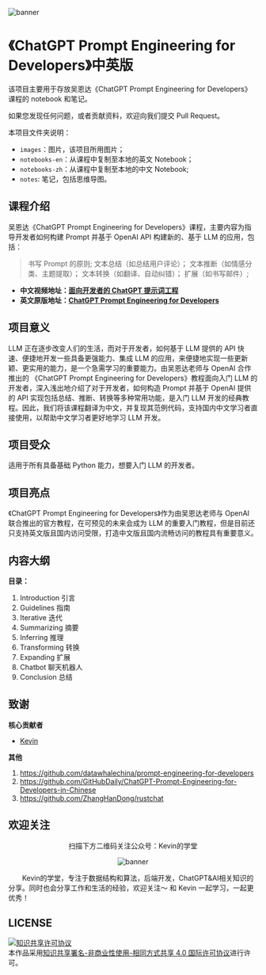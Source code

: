 ![banner](https://img.ifree258.top/16-XMDM/161-WDXM/chatgpt-prompt-engineering-for-developers/banner-zh.png)

# 《ChatGPT Prompt Engineering for Developers》中英版

该项目主要用于存放吴恩达《ChatGPT Prompt Engineering for Developers》课程的 notebook 和笔记。

如果您发现任何问题，或者贡献资料，欢迎向我们提交 Pull Request。

本项目文件夹说明：

- `images`：图片，该项目所用图片；
- `notebooks-en`：从课程中复制至本地的英文 Notebook；
- `notebooks-zh`：从课程中复制至本地的中文 Notebook;
- `notes`: 笔记，包括思维导图。

## 课程介绍

吴恩达《ChatGPT Prompt Engineering for Developers》课程，主要内容为指导开发者如何构建 Prompt 并基于 OpenAI API 构建新的、基于 LLM 的应用，包括：

> 书写 Prompt 的原则;
> 文本总结（如总结用户评论）；
> 文本推断（如情感分类、主题提取）；
> 文本转换（如翻译、自动纠错）；
> 扩展（如书写邮件）;

- **中文视频地址：[面向开发者的 ChatGPT 提示词工程](https://space.bilibili.com/15467823/channel/seriesdetail?sid=3247315&ctype=0)**
- **英文原版地址：[ChatGPT Prompt Engineering for Developers](https://learn.deeplearning.ai)**

## 项目意义

LLM 正在逐步改变人们的生活，而对于开发者，如何基于 LLM 提供的 API 快速、便捷地开发一些具备更强能力、集成 LLM 的应用，来便捷地实现一些更新颖、更实用的能力，是一个急需学习的重要能力。由吴恩达老师与 OpenAI 合作推出的 《ChatGPT Prompt Engineering for Developers》教程面向入门 LLM 的开发者，深入浅出地介绍了对于开发者，如何构造 Prompt 并基于 OpenAI 提供的 API 实现包括总结、推断、转换等多种常用功能，是入门 LLM 开发的经典教程。因此，我们将该课程翻译为中文，并复现其范例代码，支持国内中文学习者直接使用，以帮助中文学习者更好地学习 LLM 开发。

## 项目受众

适用于所有具备基础 Python 能力，想要入门 LLM 的开发者。

## 项目亮点

《ChatGPT Prompt Engineering for Developers》作为由吴恩达老师与 OpenAI 联合推出的官方教程，在可预见的未来会成为 LLM 的重要入门教程，但是目前还只支持英文版且国内访问受限，打造中文版且国内流畅访问的教程具有重要意义。

## 内容大纲

**目录：**

1. Introduction 引言
2. Guidelines 指南
3. Iterative 迭代
4. Summarizing 摘要
5. Inferring 推理
6. Transforming 转换
7. Expanding 扩展
8. Chatbot 聊天机器人
9. Conclusion 总结

## 致谢

**核心贡献者**

- [Kevin](https://github.com/Kevin-free)

**其他**

1. https://github.com/datawhalechina/prompt-engineering-for-developers
2. https://github.com/GitHubDaily/ChatGPT-Prompt-Engineering-for-Developers-in-Chinese
3. https://github.com/ZhangHanDong/rustchat

## 欢迎关注

<div align=center>
<p>扫描下方二维码关注公众号：Kevin的学堂</p>

![banner](https://img.ifree258.top/16-XMDM/161-WDXM/chatgpt-prompt-engineering-for-developers/wesub-qrcode.png)

</div>
&emsp;&emsp;Kevin的学堂，专注于数据结构和算法，后端开发，ChatGPT&AI相关知识的分享。同时也会分享工作和生活的经验，欢迎关注～ 和 Kevin 一起学习，一起更优秀！

## LICENSE

<a rel="license" href="http://creativecommons.org/licenses/by-nc-sa/4.0/"><img alt="知识共享许可协议" style="border-width:0" src="https://img.shields.io/badge/license-CC%20BY--NC--SA%204.0-lightgrey" /></a><br />本作品采用<a rel="license" href="http://creativecommons.org/licenses/by-nc-sa/4.0/">知识共享署名-非商业性使用-相同方式共享 4.0 国际许可协议</a>进行许可。
